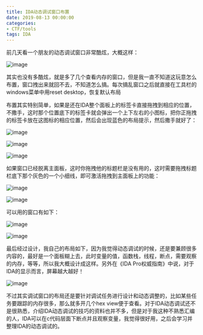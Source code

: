 ```yaml
---
title: IDA动态调试窗口布置
date: 2019-08-13 00:00:00
categories:
- CTF/tools
tags: IDA
---
```


前几天看一个朋友的动态调试窗口非常酷炫，大概这样：

![image](https://xuanxuanblingbling.github.io/assets/pic/ida/idazhe.jpeg)

其实也没有多酷炫，就是多了几个查看内存的窗口，但是我一直不知道这玩意怎么布置，窗口拽出来就回不去，不知道怎么搞。每次搞乱窗口之后就直接在工具栏的windows菜单中用reset desktop，恢复默认布局

布置其实特别简单，如果是还在IDA整个面板上的标签卡直接拖拽到相应的位置，不撒手，这时那个位置底下的标签卡就会弹出一个上下左右的小图标，把你正拖拽的标签卡放在这图标的相应位置，然后会出现蓝色的布局提示，然后撒手就好了：

![image](https://xuanxuanblingbling.github.io/assets/pic/ida/logo.png)

![image](https://xuanxuanblingbling.github.io/assets/pic/ida/drag1.png)

![image](https://xuanxuanblingbling.github.io/assets/pic/ida/drag2.png)

如果窗口已经脱离主面板，这时你拖拽他的标题栏是没有用的，这时需要拖拽标题栏底下那个灰色的一个小细线，即可激活拖拽到主面板上的功能：

![image](https://xuanxuanblingbling.github.io/assets/pic/ida/gray1.png)

![image](https://xuanxuanblingbling.github.io/assets/pic/ida/gray2.png)


可以用的窗口有如下：

![image](https://xuanxuanblingbling.github.io/assets/pic/ida/subview.png)

![image](https://xuanxuanblingbling.github.io/assets/pic/ida/debugview.png)


最后经过设计，我自己的布局如下，因为我觉得动态调试的时候，还是要兼顾很多内容的，最好是一个面板糊上去，此时变量的值，函数栈，线程，断点，需要观察的内存，等等，所以我大概设计成这样。另外在《IDA Pro权威指南》中说，对于IDA的显示而言，屏幕越大越好！

![image](https://xuanxuanblingbling.github.io/assets/pic/ida/myida.png)

不过其实调试窗口的布局还是要针对调试任务进行设计和动态调整的，比如某些任务要跟踪的内存很多，那么就多开几个hex view便于查看。对于IDA动态调试还不是很熟悉，介绍IDA动态调试的技巧的资料也并不多，但是对于我这种不熟悉汇编的人，IDA可以在c代码层面下断点并且观察变量，我觉得很好用，之后会学习并整理IDA的动态调试的。